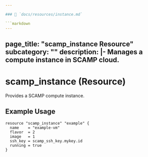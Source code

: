 ```yaml
---

### 📄 `docs/resources/instance.md`

```markdown
---
```

page_title: "scamp_instance Resource"
subcategory: ""
description: |-
  Manages a compute instance in SCAMP cloud.
---

# scamp_instance (Resource)

Provides a SCAMP compute instance.

## Example Usage

```hcl
resource "scamp_instance" "example" {
  name    = "example-vm"
  flavor  = 2
  image   = 1
  ssh_key = scamp_ssh_key.mykey.id
  running = true
}
